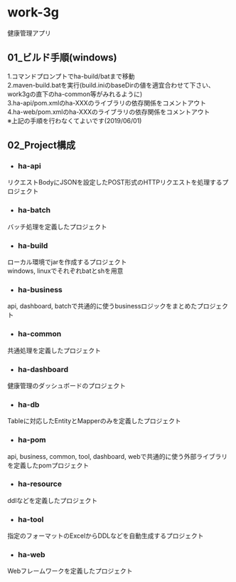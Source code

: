 # work-3g
健康管理アプリ  

## 01_ビルド手順(windows)  
1.コマンドプロンプトでha-build/batまで移動  
2.maven-build.batを実行(build.iniのbaseDirの値を適宜合わせて下さい、work3gの直下のha-common等がみれるように)  
3.ha-api/pom.xmlのha-XXXのライブラリの依存関係をコメントアウト  
4.ha-web/pom.xmlのha-XXXのライブラリの依存関係をコメントアウト  
※上記の手順を行わなくてよいです(2019/06/01)  

## 02_Project構成  
* ### ha-api  
リクエストBodyにJSONを設定したPOST形式のHTTPリクエストを処理するプロジェクト  

* ### ha-batch  
バッチ処理を定義したプロジェクト  

* ### ha-build  
ローカル環境でjarを作成するプロジェクト  
windows, linuxでそれぞれbatとshを用意  

* ### ha-business  
api, dashboard, batchで共通的に使うbusinessロジックをまとめたプロジェクト  

* ### ha-common  
共通処理を定義したプロジェクト  

* ### ha-dashboard  
健康管理のダッシュボードのプロジェクト  

* ### ha-db  
Tableに対応したEntityとMapperのみを定義したプロジェクト  

* ### ha-pom  
api, business, common, tool, dashboard, webで共通的に使う外部ライブラリを定義したpomプロジェクト  

* ### ha-resource  
ddlなどを定義したプロジェクト  

* ### ha-tool  
指定のフォーマットのExcelからDDLなどを自動生成するプロジェクト  

* ### ha-web  
Webフレームワークを定義したプロジェクト  




